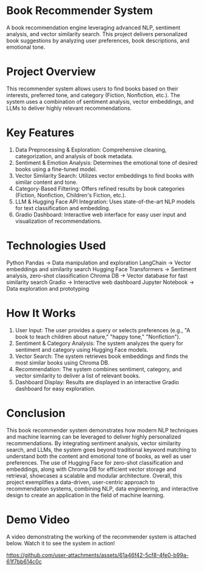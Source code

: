 # Book Recommender System
A book recommendation engine leveraging advanced NLP, sentiment analysis, and vector similarity search. This project delivers personalized book suggestions by analyzing user preferences, book descriptions, and emotional tone.

# Project Overview
This recommender system allows users to find books based on their interests, preferred tone, and category (Fiction, Nonfiction, etc.). The system uses a combination of sentiment analysis, vector embeddings, and LLMs to deliver highly relevant recommendations.

# Key Features
1. Data Preprocessing & Exploration: Comprehensive cleaning, categorization, and analysis of book metadata.
2. Sentiment & Emotion Analysis: Determines the emotional tone of desired books using a fine-tuned model.
3. Vector Similarity Search: Utilizes vector embeddings to find books with similar content and tone.
4. Category-Based Filtering: Offers refined results by book categories (Fiction, Nonfiction, Children's Fiction, etc.).
5. LLM & Hugging Face API Integration: Uses state-of-the-art NLP models for text classification and embedding.
6. Gradio Dashboard: Interactive web interface for easy user input and visualization of recommendations.

# Technologies Used
Python
Pandas -> Data manipulation and exploration
LangChain -> Vector embeddings and similarity search
Hugging Face Transformers -> Sentiment analysis, zero-shot classification
Chroma DB -> Vector database for fast similarity search
Gradio -> Interactive web dashboard
Jupyter Notebook -> Data exploration and prototyping

# How It Works
1. User Input: The user provides a query or selects preferences (e.g., "A book to teach children about nature," "happy tone," "Nonfiction").
2. Sentiment & Category Analysis: The system analyzes the query for sentiment and category using Hugging Face models.
3. Vector Search: The system retrieves book embeddings and finds the most similar books using Chroma DB.
4. Recommendation: The system combines sentiment, category, and vector similarity to deliver a list of relevant books.
5. Dashboard Display: Results are displayed in an interactive Gradio dashboard for easy exploration.

# Conclusion
This book recommender system demonstrates how modern NLP techniques and machine learning can be leveraged to deliver highly personalized recommendations. By integrating sentiment analysis, vector similarity search, and LLMs, the system goes beyond traditional keyword matching to understand both the content and emotional tone of books, as well as user preferences. The use of Hugging Face for zero-shot classification and embeddings, along with Chroma DB for efficient vector storage and retrieval, showcases a scalable and modular architecture.
Overall, this project exemplifies a data-driven, user-centric approach to recommendation systems, combining NLP, data engineering, and interactive design to create an application in the field of machine learning.

# Demo Video
A video demonstrating the working of the recommender system is attached below. Watch it to see the system in action!

https://github.com/user-attachments/assets/61a46f42-5cf8-4fe0-b99a-61f7bb614c0c




